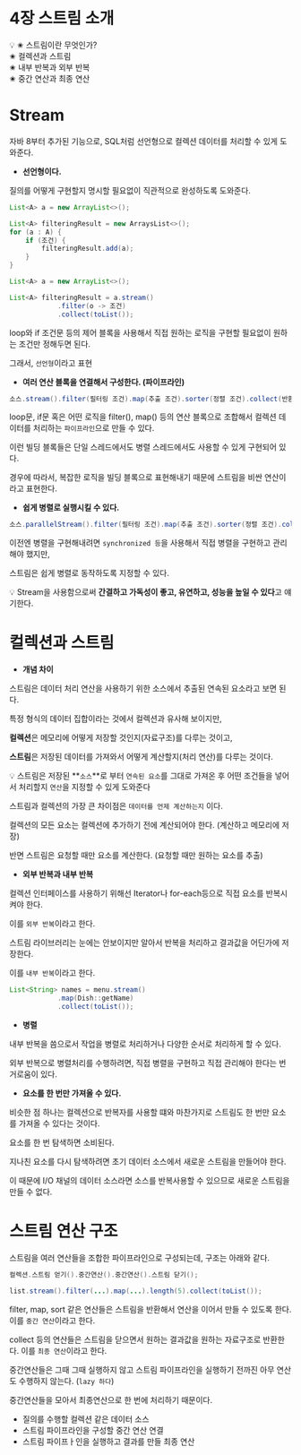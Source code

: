 # 4장 스트림 소개


💡 ✬ 스트림이란 무엇인가?  
✬ 컬렉션과 스트림  
✬ 내부 반복과 외부 반복  
✬ 중간 연산과 최종 연산


# Stream

자바 8부터 추가된 기능으로,  SQL처럼 선언형으로 컬렉션 데이터를 처리할 수 있게 도와준다.

- **선언형이다.**

질의를 어떻게 구현할지 명시할 필요없이 직관적으로 완성하도록 도와준다.

```java
List<A> a = new ArrayList<>();

List<A> filteringResult = new ArraysList<>();
for (a : A) {
	if (조건) {
		filteringResult.add(a);
	}
}
```

```java
List<A> a = new ArrayList<>();

List<A> filteringResult = a.stream()
			.filter(o -> 조건)
			.collect(toList());
```

loop와 if 조건문 등의 제어 블록을 사용해서 직접 원하는 로직을 구현할 필요없이 원하는 조건만 정해두면 된다.

그래서, `선언형`이라고 표현

- **여러 연산 블록을 연결해서 구성한다. (파이프라인)**

```java
소스.stream().filter(필터링 조건).map(추출 조건).sorter(정렬 조건).collect(반환하려는 return type)
```

loop문, if문 혹은 어떤 로직을 filter(), map() 등의 연산 블록으로 조합해서 컬렉션 데이터를 처리하는 `파이프라인`으로 만들 수 있다.

이런 빌딩 블록들은 단일 스레드에서도 병렬 스레드에서도 사용할 수 있게 구현되어 있다.

경우에 따라서, 복잡한 로직을 빌딩 블록으로 표현해내기 때문에 스트림을 비싼 연산이라고 표현한다.

- **쉽게 병렬로 실행시킬 수 있다.**

```java
소스.parallelStream().filter(필터링 조건).map(추출 조건).sorter(정렬 조건).collect(반환하려는 return type)
```

이전엔 병렬을 구현해내려면 `synchronized 등`을 사용해서 직접 병렬을 구현하고 관리해야 했지만, 

스트림은 쉽게 병렬로 동작하도록 지정할 수 있다.

💡 Stream을 사용함으로써 **간결하고 가독성이 좋고, 유연하고, 성능을 높일 수 있다**고 얘기한다.


# 컬렉션과 스트림

- **개념 차이**

스트림은 데이터 처리 연산을 사용하기 위한 소스에서 추출된 연속된 요소라고 보면 된다.

특정 형식의 데이터 집합이라는 것에서 컬렉션과 유사해 보이지만,

**컬렉션**은 메모리에 어떻게 저장할 것인지(자료구조)를 다루는 것이고, 

**스트림**은 저장된 데이터를 가져와서 어떻게 계산할지(처리 연산)를 다루는 것이다.


💡 스트림은 저장된 **`소스`**로 부터 `연속된 요소`를 그대로 가져온 후 어떤 조건들을 넣어서 처리할지 `연산`을 지정할 수 있게 도와준다


스트림과 컬렉션의 가장 큰 차이점은 `데이터를 언제 계산하는지` 이다.

컬렉션의 모든 요소는 컬렉션에 추가하기 전에 계산되어야 한다. (계산하고 메모리에 저장)

반면 스트림은 요청할 때만 요소를 계산한다. (요청할 때만 원하는 요소를 추출)

- **외부 반복과 내부 반복**

컬렉션 인터페이스를 사용하기 위해선 Iterator나 for-each등으로 직접 요소를 반복시켜야 한다.

이를 `외부 반복`이라고 한다.

스트림 라이브러리는 눈에는 안보이지만 알아서 반복을 처리하고 결과값을 어딘가에 저장한다.

이를 `내부 반복`이라고 한다.

```java
List<String> names = menu.stream()
			.map(Dish::getName)
			.collect(toList());
```

- **병렬**

내부 반복을 씀으로서 작업을 병렬로 처리하거나 다양한 순서로 처리하게 할 수 있다.

외부 반복으로 병렬처리를 수행하려면, 직접 병렬을 구현하고 직접 관리해야 한다는 번거로움이 있다.

- **요소를 한 번만 가져올 수 있다.**

비슷한 점 하나는 컬렉션으로 반복자를 사용할 떄와 마찬가지로 스트림도 한 번만 요소를 가져올 수 있다는 것이다.

요소를 한 번 탐색하면 소비된다.

지나친 요소를 다시 탐색하려면 초기 데이터 소스에서 새로운 스트림을 만들어야 한다.

이 때문에 I/O 채널의 데이터 소스라면 소스를 반복사용할 수 있으므로 새로운 스트림을 만들 수 없다.

# 스트림 연산 구조

스트림을 여러 연산들을 조합한 파이프라인으로 구성되는데, 구조는 아래와 같다.

```java
컬렉션.스트림 얻기().중간연산().중간연산().스트림 닫기();

list.stream().filter(...).map(...).length(5).collect(toList());
```

filter, map, sort 같은 연산들은 스트림을 반환해서 연산을 이어서 만들 수 있도록 한다. 이를 `중간 연산`이라고 한다.

collect 등의 연산들은 스트림을 닫으면서 원하는 결과값을 원하는 자료구조로 반환한다. 이를 `최종 연산`이라고 한다.

중간연산들은 그때 그때 실행하지 않고 스트림 파이프라인을 실행하기 전까진 아무 연산도 수행하지 않는다. (`lazy 하다`)

중간연산들을 모아서 최종연산으로 한 번에 처리하기 때문이다.

- 질의를 수행할 컬렉션 같은 데이터 소스
- 스트림 파이프라인을 구성할 중간 연산 연결
- 스트림 파이프ㅏ인을 실행하고 결과를 만들 최종 연산
